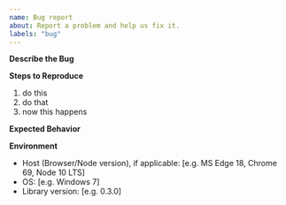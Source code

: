 ```yaml
---
name: Bug report
about: Report a problem and help us fix it.
labels: "bug"
---
```



__Describe the Bug__

<!-- A clear and concise description of what the bug is. -->


__Steps to Reproduce__

<!-- Clear steps that allow us to reproduce the error. -->

1. do this
2. do that
3. now this happens


__Expected Behavior__

<!-- A clear and concise description of what you expected to happen. -->


__Environment__

- Host (Browser/Node version), if applicable: [e.g. MS Edge 18, Chrome 69, Node 10 LTS]
- OS: [e.g. Windows 7]
- Library version: [e.g. 0.3.0]